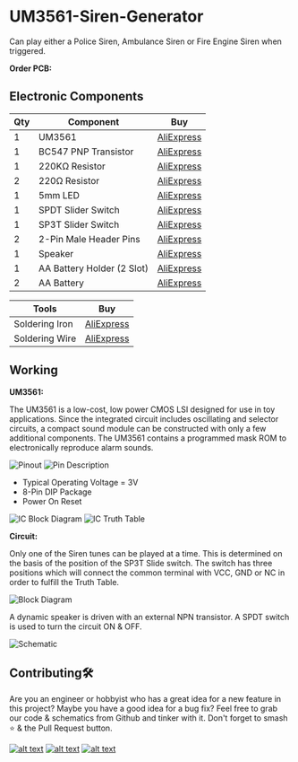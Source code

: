 # UM3561-Siren-Generator
Can play either a Police Siren, Ambulance Siren or Fire Engine Siren when triggered.

**Order PCB:**

## Electronic Components
| Qty | Component | Buy |
| ------------- | ------------- | ------------- |
| 1 | UM3561 |[AliExpress](http://s.click.aliexpress.com/e/ckC9oWJA) |
| 1 | BC547 PNP Transistor |[AliExpress](http://s.click.aliexpress.com/e/bpL0Irsk) |
| 1 | 220KΩ Resistor |[AliExpress](http://s.click.aliexpress.com/e/bh4eqrQs) |
| 2 | 220Ω Resistor |[AliExpress](http://s.click.aliexpress.com/e/bh4eqrQs) |
| 1 | 5mm LED |[AliExpress](http://s.click.aliexpress.com/e/wuFpLXS) |
| 1 | SPDT Slider Switch |[AliExpress](http://s.click.aliexpress.com/e/bKFlazR2) |
| 1 | SP3T Slider Switch |[AliExpress](http://s.click.aliexpress.com/e/bZ3jBWuY) |
| 2 | 2-Pin Male Header Pins |[AliExpress](http://s.click.aliexpress.com/e/bIN5SJXw) |
| 1 | Speaker |[AliExpress](http://s.click.aliexpress.com/e/brMJh46c) |
| 1 | AA Battery Holder (2 Slot) |[AliExpress](http://s.click.aliexpress.com/e/c7Lm2Nm0) |
| 2 | AA Battery |[AliExpress](http://s.click.aliexpress.com/e/YMpokbA) |

| Tools | Buy |
|--|--|
|Soldering Iron|[AliExpress](http://s.click.aliexpress.com/e/E83bSJI) |
|Soldering Wire|[AliExpress](http://s.click.aliexpress.com/e/PdhB0nm) |

## Working
**UM3561:**

The UM3561 is a low-cost, low power CMOS LSI designed for use in toy applications. Since the integrated circuit
includes oscillating and selector circuits, a compact sound module can be constructed with only a few additional
components. The UM3561 contains a programmed mask ROM to electronically reproduce alarm sounds.

![Pinout](https://github.com/jonathanrjpereira/UM3561-Siren-Generator/blob/master/img/pinout.png)
![Pin Description](https://github.com/jonathanrjpereira/UM3561-Siren-Generator/blob/master/img/pindescription.png)

- Typical Operating Voltage = 3V
- 8-Pin DIP Package
- Power On Reset

![IC Block Diagram](https://github.com/jonathanrjpereira/UM3561-Siren-Generator/blob/master/img/ICBD.png)
![IC Truth Table](https://github.com/jonathanrjpereira/UM3561-Siren-Generator/blob/master/img/TT.png)

**Circuit:**

Only one of the Siren tunes can be played at a time. This is determined on the basis of the position of the SP3T Slide switch.
The switch has three positions which will connect the common terminal with VCC, GND or NC in order to fulfill the Truth Table.

![Block Diagram](https://github.com/jonathanrjpereira/UM3561-Siren-Generator/blob/master/img/BD.png)

A dynamic speaker is driven with an external NPN transistor.
A SPDT switch is used to turn the circuit ON & OFF.

![Schematic](https://github.com/jonathanrjpereira/UM3561-Siren-Generator/blob/master/img/sch.png)



## Contributing🛠
Are you an engineer or hobbyist who has a great idea for a new feature in this project? Maybe you have a good idea for a bug fix? Feel free to grab our code & schematics from Github and tinker with it. Don't forget to smash ⭐️ & the Pull Request button.

[![alt text][1.1]][1] [![alt text][2.1]][2] [![alt text][3.1]][3]

[1.1]: https://github.com/jonathanrjpereira/Social-Media-README/blob/master/youtube.png (YouTube)
[2.1]: https://github.com/jonathanrjpereira/Social-Media-README/blob/master/instagram.png (Instagram)
[3.1]: https://github.com/jonathanrjpereira/Social-Media-README/blob/master/github.png (GitHub)

[1]: https://www.youtube.com/channel/UCRW-41O1vy98KKgJRQoYzdg
[2]: https://www.instagram.com/electroguruji/
[3]: https://github.com/jonathanrjpereira

